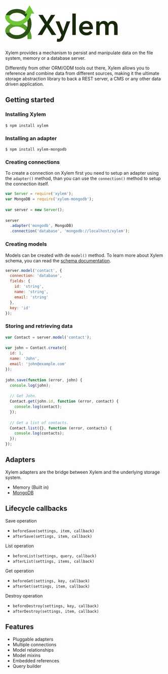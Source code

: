 # ![Xylem](https://raw.githubusercontent.com/recidive/xylem/master/docs/xylem-logo.png)

Xylem provides a mechanism to persist and manipulate data on the file system, memory or a database server.

Differently from other ORM/ODM tools out there, Xylem allows you to reference and combine data from different sources, making it the ultimate storage abstraction library to back a REST server, a CMS or any other data driven application.

## Getting started

### Installing Xylem

    $ npm install xylem

### Installing an adapter

    $ npm install xylem-mongodb

### Creating connections

To create a connection on Xylem first you need to setup an adapter using the `adapter()` method, than you can use the `connection()` method to setup the connection itself.

```js
var Server = require('xylem');
var MongoDB = require('xylem-mongodb');

var server = new Server();

server
  .adapter('mongodb', MongoDB)
  .connection('database', 'mongodb://localhost/xylem');
```

### Creating models

Models can be created with de `model()` method. To learn more about Xylem schema, you can read the [schema documentation](https://github.com/recidive/xylem/blob/master/docs/schema.md).

```js
server.model('contact', {
  connection: 'database',
  fields: {
    id: 'string',
    name: 'string',
    email: 'string'
  },
  key: 'id'
});
```

### Storing and retrieving data

```js
var Contact = server.model('contact');

var john = Contact.create({
  id: 1,
  name: 'John',
  email: 'john@example.com'
});

john.save(function (error, john) {
  console.log(john);

  // Get John.
  Contact.get(john.id, function (error, contact) {
    console.log(contact);
  });

  // Get a list of contacts.
  Contact.list({}, function (error, contacts) {
    console.log(contacts);
  });
});
```

## Adapters

Xylem adapters are the bridge between Xylem and the underlying storage system.

 - Memory (Built in)
 - [MongoDB](https://github.com/recidive/xylem-mongodb)

## Lifecycle callbacks

Save operation

 - `beforeSave(settings, item, callback)`
 - `afterSave(settings, item, callback)`

List operation

 - `beforeList(settings, query, callback)`
 - `afterList(settings, items, callback)`

Get operation

 - `beforeGet(settings, key, callback)`
 - `afterGet(settings, item, callback)`

Destroy operation

 - `beforeDestroy(settings, key, callback)`
 - `afterDestroy(settings, item, callback)`

## Features

 - Pluggable adapters
 - Multiple connections
 - Model relationships
 - Model mixins
 - Embedded references
 - Query builder
